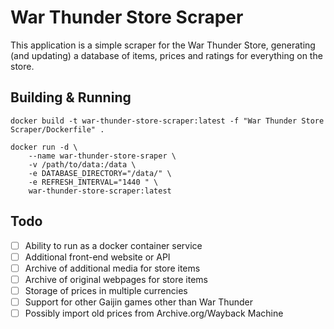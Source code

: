 # War Thunder Store Scraper

This application is a simple scraper for the War Thunder Store, generating (and updating) a database of items, prices and ratings for everything on the store.

## Building & Running

```
docker build -t war-thunder-store-scraper:latest -f "War Thunder Store Scraper/Dockerfile" .

docker run -d \
    --name war-thunder-store-sraper \
    -v /path/to/data:/data \
    -e DATABASE_DIRECTORY="/data/" \
    -e REFRESH_INTERVAL="1440 " \
    war-thunder-store-scraper:latest
```

## Todo

- [ ] Ability to run as a docker container service
- [ ] Additional front-end website or API
- [ ] Archive of additional media for store items
- [ ] Archive of original webpages for store items
- [ ] Storage of prices in multiple currencies
- [ ] Support for other Gaijin games other than War Thunder
- [ ] Possibly import old prices from Archive.org/Wayback Machine
